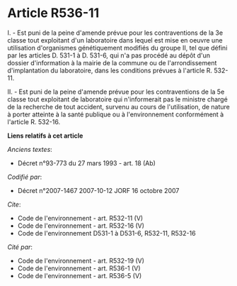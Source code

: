 # Article R536-11

I. - Est puni de la peine d'amende prévue pour les contraventions de la 3e classe tout exploitant d'un laboratoire dans
lequel est mise en oeuvre une utilisation d'organismes génétiquement modifiés du groupe II, tel que défini par les articles
D. 531-1 à D. 531-6, qui n'a pas procédé au dépôt d'un dossier d'information à la mairie de la commune ou de l'arrondissement
d'implantation du laboratoire, dans les conditions prévues à l'article R. 532-11.

II. - Est puni de la peine d'amende prévue pour les contraventions de la 5e classe tout exploitant de laboratoire qui
n'informerait pas le ministre chargé de la recherche de tout accident, survenu au cours de l'utilisation, de nature à porter
atteinte à la santé publique ou à l'environnement conformément à l'article R. 532-16.

**Liens relatifs à cet article**

_Anciens textes_:

  - Décret n°93-773 du 27 mars 1993 - art. 18 (Ab)

_Codifié par_:

  - Décret n°2007-1467 2007-10-12 JORF 16 octobre 2007

_Cite_:

  - Code de l'environnement - art. R532-11 (V)
  - Code de l'environnement - art. R532-16 (V)
  - Code de l'environnement D531-1 à D531-6, R532-11, R532-16

_Cité par_:

  - Code de l'environnement - art. R532-19 (V)
  - Code de l'environnement - art. R536-1 (V)
  - Code de l'environnement - art. R536-5 (V)
